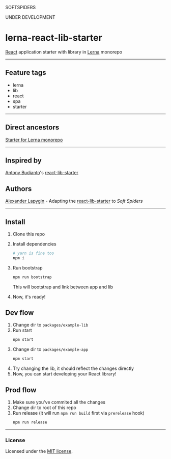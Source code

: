 SOFTSPIDERS

UNDER DEVELOPMENT

# lerna-react-lib-starter

[React](https://reactjs.org/) application starter with library in [Lerna](https://lerna.js.org/) monorepo

---

## Feature tags

- lerna
- lib
- react
- spa
- starter

---

## Direct ancestors

[Starter for Lerna monorepo](https://github.com/softspiders/lerna)

---

## Inspired by

[Antony Budianto](https://github.com/antonybudianto)'s [react-lib-starter](https://github.com/antonybudianto/react-lib-starter)

## Authors

[Alexander Lapygin](https://github.com/AlexanderLapygin) - Adapting the [react-lib-starter](https://github.com/antonybudianto/react-lib-starter) to *Soft Spiders*

---

## Install
1. Clone this repo
2. Install dependencies
   ```sh
   # yarn is fine too
   npm i
   ```
3. Run bootstrap
   ```sh
   npm run bootstrap
   ```

   This will bootstrap and link between app and lib
4. Now, it's ready!

## Dev flow
1. Change dir to `packages/example-lib`
2. Run start
   ```sh
   npm start
   ```
3. Change dir to `packages/example-app`
   ```sh
   npm start
   ```
4. Try changing the lib, it should reflect the changes directly
5. Now, you can start developing your React library!

## Prod flow
1. Make sure you've commited all the changes
2. Change dir to root of this repo
3. Run release (it will run `npm run build` first via `prerelease` hook)
   ```sh
   npm run release
   ```
---

### License

Licensed under the [MIT license](./LICENSE). 

